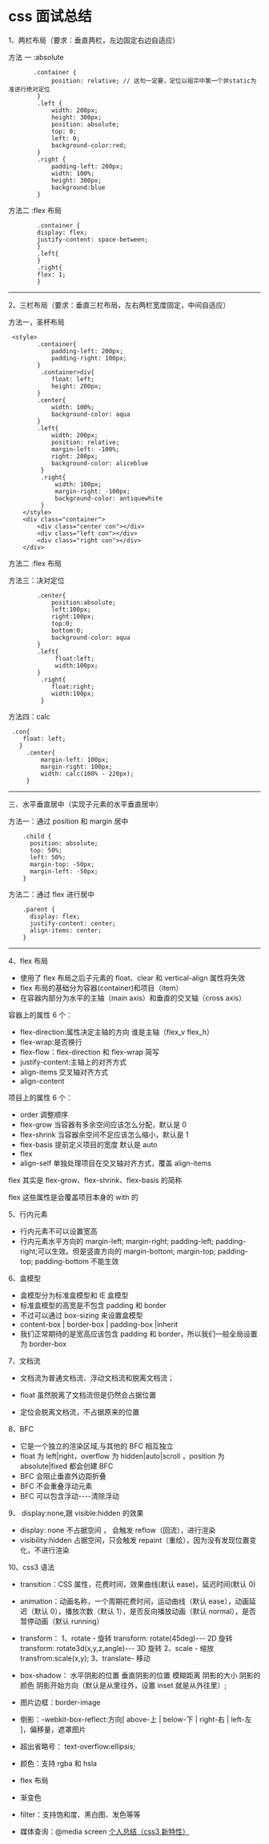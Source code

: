 # css 面试总结

1、两栏布局（要求：垂直两栏，左边固定右边自适应）

方法 一 :absolute

```
       .container {
            position: relative; // 这句一定要，定位以祖宗中第一个非static为准进行绝对定位
        }
        .left {
            width: 200px;
            height: 300px;
            position: absolute;
            top: 0;
            left: 0;
            background-color:red;
        }
        .right {
            padding-left: 200px;
            width: 100%;
            height: 300px;
            background:blue
        }

```

方法二 :flex 布局

```
        .container {
        display: flex;
        justify-content: space-between;
        }
        .left{
        }
        .right{
        flex: 1;
        }
```

---

2、三栏布局（要求：垂直三栏布局，左右两栏宽度固定，中间自适应）

方法一，圣杯布局

```
 <style>
        .container{
            padding-left: 200px;
            padding-right: 100px;
        }
         .container>div{
            float: left;
            height: 200px;
        }
        .center{
            width: 100%;
            background-color: aqua
        }
        .left{
            width: 200px;
            position: relative;
            margin-left: -100%;
            right: 200px;
            background-color: aliceblue
         }
         .right{
             width: 100px;
             margin-right: -100px;
             background-color: antiquewhite
         }
    </style>
    <div class="container">
        <div class="center con"></div>
        <div class="left con"></div>
        <div class="right con"></div>
    </div>

```

方法二 :flex 布局

方法三：决对定位

```
        .center{
            position:absolute;
            left:100px;
            right:100px;
            top:0;
            bottom:0;
            background-color: aqua
        }
        .left{
             float:left;
             width:100px;
        }
         .right{
            float:right;
            width:100px;
         }
```

方法四：calc

```
 .con{
    float: left;
   }
     .center{
         margin-left: 100px;
         margin-right: 100px;
         width: calc(100% - 220px);
     }

```

---

三、水平垂直居中（实现子元素的水平垂直居中）

方法一：通过 position 和 margin 居中

```
    .child {
      position: absolute;
      top: 50%;
      left: 50%;
      margin-top: -50px;
      margin-left: -50px;
    }

```

方法二：通过 flex 进行居中

```
    .parent {
      display: flex;
      justify-content: center;
      align-items: center;
    }

```

---

4、flex 布局

- 使用了 flex 布局之后子元素的 float、clear 和 vertical-align 属性将失效
- flex 布局的基础分为容器(container)和项目（item）
- 在容器内部分为水平的主轴（main axis）和垂直的交叉轴（cross axis）

容器上的属性 6 个：

- flex-direction:属性决定主轴的方向 谁是主轴（flex_v flex_h）
- flex-wrap:是否换行
- flex-flow：flex-direction 和 flex-wrap 简写
- justify-content:主轴上的对齐方式
- align-items 交叉轴对齐方式
- align-content

项目上的属性 6 个：

- order 调整顺序
- flex-grow 当容器有多余空间应该怎么分配，默认是 0
- flex-shrink 当容器余空间不足应该怎么缩小，默认是 1
- flex-basis 提前定义项目的宽度 默认是 auto
- flex
- align-self 单独处理项目在交叉轴对齐方式，覆盖 align-items

flex 其实是 flex-grow、flex-shrink、flex-basis 的简称

flex 这些属性是会覆盖项目本身的 with 的

5、行内元素

- 行内元素不可以设置宽高
- 行内元素水平方向的 margin-left; margin-right; padding-left; padding-right;可以生效。但是竖直方向的 margin-bottom; margin-top; padding-top; padding-bottom 不能生效

6、盒模型

- 盒模型分为标准盒模型和 IE 盒模型
- 标准盒模型的高宽是不包含 padding 和 border
- 不过可以通过 box-sizing 来设置盒模型
- content-box | border-box | padding-box |inherit
- 我们正常期待的是宽高应该包含 padding 和 border，所以我们一般全局设置为 border-box

7、文档流

- 文档流为普通文档流、浮动文档流和脱离文档流；

- float 虽然脱离了文档流但是仍然会占据位置

- 定位会脱离文档流，不占据原来的位置

8、BFC

- 它是一个独立的渲染区域,与其他的 BFC 相互独立
- float 为 left|right，overflow 为 hidden|auto|scroll ，position 为 absolute|fixed 都会创建 BFC
- BFC 会阻止垂直外边距折叠
- BFC 不会重叠浮动元素
- BFC 可以包含浮动----清除浮动

9、 display:none,跟 visible:hidden 的效果

- display: none 不占据空间 ， 会触发 reflow（回流），进行渲染
- visibility:hidden 占据空间，只会触发 repaint（重绘），因为没有发现位置变化，不进行渲染

10、css3 语法

- transition：CSS 属性，花费时间，效果曲线(默认 ease)，延迟时间(默认 0)
- animation：动画名称，一个周期花费时间，运动曲线（默认 ease），动画延迟（默认 0），播放次数（默认 1），是否反向播放动画（默认 normal），是否暂停动画（默认 running）
- transform：
  1、rotate - 旋转
  transform: rotate(45deg)--- 2D 旋转
  transform: rotate3d(x,y,z,angle)--- 3D 旋转
  2、scale - 缩放
  transfrom:scale(x,y);
  3、translate- 移动
- box-shadow： 水平阴影的位置 垂直阴影的位置 模糊距离 阴影的大小 阴影的颜色 阴影开始方向（默认是从里往外，设置 inset 就是从外往里）;

- 图片边框：border-image

- 倒影：-webkit-box-reflect:方向[ above-上 | below-下 | right-右 | left-左 ]，偏移量，遮罩图片
- 超出省略号： text-overflow:ellipsis;
- 颜色：支持 rgba 和 hsla
- flex 布局
- 渐变色
- filter：支持饱和度、黑白图、发色等等
- 媒体查询：@media screen
  [个人总结（css3 新特性）](https://juejin.cn/post/6844903518520901639#heading-53)

